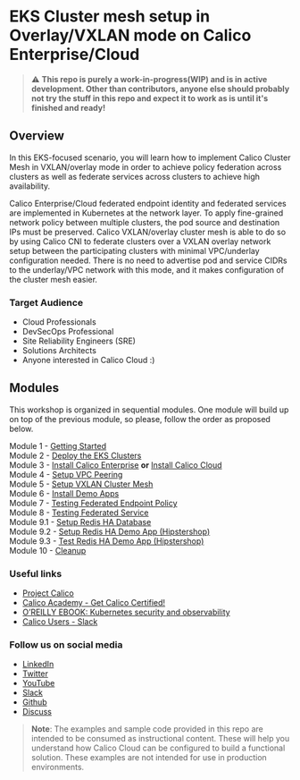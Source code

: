 # EKS Cluster mesh setup in Overlay/VXLAN mode on Calico Enterprise/Cloud

> :warning: **This repo is purely a work-in-progress(WIP) and is in active development. Other than contributors, anyone else should probably not try the stuff in this repo and expect it to work as is until it's finished and ready!**

## Overview

In this EKS-focused scenario, you will learn how to implement Calico Cluster Mesh in VXLAN/overlay mode in order to achieve policy federation across clusters as well as federate services across clusters to achieve high availability.

Calico Enterprise/Cloud federated endpoint identity and federated services are implemented in Kubernetes at the network layer. To apply fine-grained network policy between multiple clusters, the pod source and destination IPs must be preserved. Calico VXLAN/overlay cluster mesh is able to do so by using Calico CNI to federate clusters over a VXLAN overlay network setup between the participating clusters with minimal VPC/underlay configuration needed. There is no need to advertise pod and service CIDRs to the underlay/VPC network with this mode, and it makes configuration of the cluster mesh easier.

### Target Audience

- Cloud Professionals
- DevSecOps Professional
- Site Reliability Engineers (SRE)
- Solutions Architects
- Anyone interested in Calico Cloud :)

## Modules

This workshop is organized in sequential modules. One module will build up on top of the previous module, so please, follow the order as proposed below.

Module 1 - [Getting Started](modules/module-1-getting-started.md)  
Module 2 - [Deploy the EKS Clusters](modules/module-2-deploy-eks.md)  
Module 3 - [Install Calico Enterprise](modules/module-3.1-install-calient-mgmt.md) **or** [Install Calico Cloud](modules/module-3.2-cc-setup.md)  
Module 4 - [Setup VPC Peering](modules/module-4-setup-vpcpeering.md)  
Module 5 - [Setup VXLAN Cluster Mesh](modules/module-5-setup-clustermesh.md)  
Module 6 - [Install Demo Apps](modules/module-6-install-demo-apps.md)  
Module 7 - [Testing Federated Endpoint Policy](modules/module-7-test-fed-endpoints.md)  
Module 8 - [Testing Federated Service](modules/module-8-test-fed-svc.md)  
Module 9.1 - [Setup Redis HA Database](modules/module-9.1-setup-redis-ha-db.md)  
Module 9.2 - [Setup Redis HA Demo App (Hipstershop)](modules/module-9.2-setup-redis-ha-demo-app.md)  
Module 9.3 - [Test Redis HA Demo App (Hipstershop)](modules/module-9.3-test-redis-ha-demo-app.md)  
Module 10 - [Cleanup](modules/module-10-cleanup.md)

### Useful links

- [Project Calico](https://www.tigera.io/project-calico/)
- [Calico Academy - Get Calico Certified!](https://academy.tigera.io/)
- [O’REILLY EBOOK: Kubernetes security and observability](https://www.tigera.io/lp/kubernetes-security-and-observability-ebook)
- [Calico Users - Slack](https://slack.projectcalico.org/)

### Follow us on social media

- [LinkedIn](https://www.linkedin.com/company/tigera/)
- [Twitter](https://twitter.com/tigeraio)
- [YouTube](https://www.youtube.com/channel/UC8uN3yhpeBeerGNwDiQbcgw/)
- [Slack](https://calicousers.slack.com/)
- [Github](https://github.com/tigera-solutions/)
- [Discuss](https://discuss.projectcalico.tigera.io/)

> **Note**: The examples and sample code provided in this repo are intended to be consumed as instructional content. These will help you understand how Calico Cloud can be configured to build a functional solution. These examples are not intended for use in production environments.
